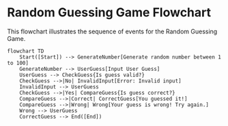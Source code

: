 # Random Guessing Game Flowchart

This flowchart illustrates the sequence of events for the Random Guessing Game. 

```mermaid
flowchart TD
    Start([Start]) --> GenerateNumber[Generate random number between 1 to 100]
    GenerateNumber --> UserGuess[Input User Guess]
    UserGuess --> CheckGuess{Is guess valid?}
    CheckGuess -->|No| InvalidInput[Error: Invalid input]
    InvalidInput --> UserGuess
    CheckGuess -->|Yes| CompareGuess{Is guess correct?}
    CompareGuess -->|Correct| CorrectGuess[You guessed it!]
    CompareGuess -->|Wrong| Wrong[Your guess is wrong! Try again.]
    Wrong --> UserGuess
    CorrectGuess --> End([End])
